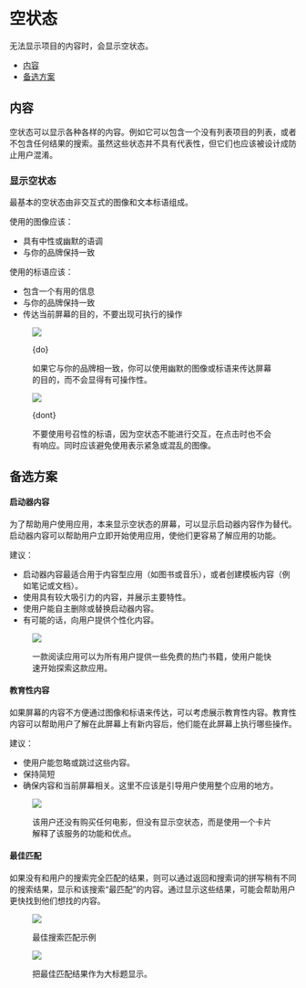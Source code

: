 <div class="article__intro">

[en]: <> (Empty states)
# 空状态

[en]: <> (Empty states occur when an item’s content can’t be shown.)
无法显示项目的内容时，会显示空状态。

<nav>

[en]: <> (Content)
[en]: <> (Alternatives)
* [内容](#content)
* [备选方案](#alternatives)

</nav></div><div class="article__body">

[en]: <> (Content)
<h2 id="content">内容</h2>

[en]: <> (Empty states can display a wide variety of content. For example, they can include a list without list items, or a search that returns no results. Although these states aren’t typical, they should be designed to prevent confusion.)
空状态可以显示各种各样的内容。例如它可以包含一个没有列表项目的列表，或者不包含任何结果的搜索。虽然这些状态并不具有代表性，但它们也应该被设计成防止用户混淆。

[en]: <> (Displaying an empty state)
### 显示空状态

[en]: <> (The most basic empty state consists of a non-interactive image and a text tagline.)
最基本的空状态由非交互式的图像和文本标语组成。

[en]: <> (Use an image that:)
使用的图像应该：

[en]: <> (Has a neutral or humorous tone)
[en]: <> (Is consistent with your brand)
* 具有中性或幽默的语调
* 与你的品牌保持一致

[en]: <> (Include a tagline that:)
使用的标语应该：

[en]: <> (Has a helpful message)
[en]: <> (Is consistent with your brand)
[en]: <> (Conveys the purpose of the screen, without appearing actionable)
* 包含一个有用的信息
* 与你的品牌保持一致
* 传达当前屏幕的目的，不要出现可执行的操作

<div class="mdui-row-sm-2"><div class="mdui-col"><figure>

![]({assets_path}/communication/empty-states/empty-state-do.png)

<figcaption>

{do}

[en]: <> (If it aligns with your brand, you can use a humorous image and tagline that conveys the purpose of the screen, without appearing actionable.)
如果它与你的品牌相一致，你可以使用幽默的图像或标语来传达屏幕的目的，而不会显得有可操作性。

</figcaption></figure></div><div class="mdui-col"><figure>

![]({assets_path}/communication/empty-states/empty-state-dont.png)

<figcaption>

{dont}

[en]: <> (Don’t use a tagline worded like a call to action, as empty tags aren’t interactive and don’t respond when tapped. Images that express urgency or confusion should also be avoided.)
不要使用号召性的标语，因为空状态不能进行交互，在点击时也不会有响应。同时应该避免使用表示紧急或混乱的图像。

</figcaption></figure></div></div>

[en]: <> (Alternatives)
<h2 id="alternatives">备选方案</h2>

<div class="mdui-row-sm-2"><div class="mdui-col">

[en]: <> (Starter content)
#### 启动器内容

[en]: <> (To help users new to an app or section, screens which would otherwise be empty can be populated with starter content. Starter content allows users to begin using an app right away, making it easier for them to learn about what an app has to offer.)
为了帮助用户使用应用，本来显示空状态的屏幕，可以显示启动器内容作为替代。启动器内容可以帮助用户立即开始使用应用，使他们更容易了解应用的功能。

[en]: <> (Recommendations:)
建议：

[en]: <> (Starter content is best for apps that store content \(such as books or music\), or create templated content \(such as notes or documents\).)
[en]: <> (Use content that has broad appeal and demonstrates primary features.)
[en]: <> (Give users the ability to delete and replace starter content.)
[en]: <> (If possible, provide content that's personalized.)
* 启动器内容最适合用于内容型应用（如图书或音乐），或者创建模板内容（例如笔记或文档）。
* 使用具有较大吸引力的内容，并展示主要特性。
* 使用户能自主删除或替换启动器内容。
* 有可能的话，向用户提供个性化内容。

</div><div class="mdui-col"><figure>

![]({assets_path}/communication/empty-states/emptystate-default.png)

<figcaption>

[en]: <> (A reading app might provide all users with a few free popular books to immediately start exploring the app.)
一款阅读应用可以为所有用户提供一些免费的热门书籍，使用户能快速开始探索这款应用。

</figcaption></figure></div></div><div class="mdui-row-sm-2"><div class="mdui-col">

[en]: <> (Educational content)
#### 教育性内容

[en]: <> (If the purpose of the screen isn't easily conveyed through an image and tagline, consider showing educational content instead. Educational content helps users understand what an app will be able to do once it has content.)
如果屏幕的内容不方便通过图像和标语来传达，可以考虑展示教育性内容。教育性内容可以帮助用户了解在此屏幕上有新内容后，他们能在此屏幕上执行哪些操作。

[en]: <> (Recommendations:)
建议：

[en]: <> (Make it possible to dismiss or skip this content.)
[en]: <> (Keep it brief.)
[en]: <> (Keep content contextual to the screen. This should not be a place to onboard the user to the entire app.)
* 使用户能忽略或跳过这些内容。
* 保持简短
* 确保内容和当前屏幕相关。这里不应该是引导用户使用整个应用的地方。

</div><div class="mdui-col"><figure>

![]({assets_path}/communication/empty-states/emptystate-educational.png)

<figcaption>

[en]: <> (The user has no movies yet, but instead of showing an empty state, a dismissable card explains the features and benefits of the service.)
该用户还没有购买任何电影，但没有显示空状态，而是使用一个卡片解释了该服务的功能和优点。

</figcaption></figure></div></div>

[en]: <> (Best match)
#### 最佳匹配

[en]: <> (If nothing exactly matches a user's query, content that contains the *best match* to the query can be displayed, by returning results for a query spelled slightly differently. By showing these results, the user may find what they're looking for.)
如果没有和用户的搜索完全匹配的结果，则可以通过返回和搜索词的拼写稍有不同的搜索结果，显示和该搜索“最匹配”的内容。通过显示这些结果，可能会帮助用户更快找到他们想找的内容。

<div class="mdui-row-sm-2"><div class="mdui-col"><figure>

![]({assets_path}/communication/empty-states/emptystate-searchresults-1.png)

<figcaption>

[en]: <> (A best query match)
最佳搜索匹配示例

</figcaption></figure></div><div class="mdui-col"><figure>

![]({assets_path}/communication/empty-states/emptystate-searchresults-2.png)

<figcaption>

[en]: <> (A heading identifies the content as best match results.)
把最佳匹配结果作为大标题显示。

</figcaption></figure></div></div></div></div>

